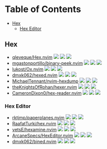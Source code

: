 # Table of Contents

<!-- toc -->

- [Hex](#hex)
  * [Hex Editor](#hex-editor)

<!-- tocstop -->

## Hex

- [qleveque/Hex.nvim](https://github.com/qleveque/Hex.nvim) ![](https://img.shields.io/github/stars/qleveque/Hex.nvim) ![](https://img.shields.io/github/last-commit/qleveque/Hex.nvim) ![](https://img.shields.io/github/commit-activity/y/qleveque/Hex.nvim)
- [mgastonportillo/binary-peek.nvim](https://github.com/mgastonportillo/binary-peek.nvim) ![](https://img.shields.io/github/stars/mgastonportillo/binary-peek.nvim) ![](https://img.shields.io/github/last-commit/mgastonportillo/binary-peek.nvim) ![](https://img.shields.io/github/commit-activity/y/mgastonportillo/binary-peek.nvim)
- [lukost/Ox.nvim](https://github.com/lukost/Ox.nvim) ![](https://img.shields.io/github/stars/lukost/Ox.nvim) ![](https://img.shields.io/github/last-commit/lukost/Ox.nvim) ![](https://img.shields.io/github/commit-activity/y/lukost/Ox.nvim)
- [dmxk062/hexed.nvim](https://github.com/dmxk062/hexed.nvim) ![](https://img.shields.io/github/stars/dmxk062/hexed.nvim) ![](https://img.shields.io/github/last-commit/dmxk062/hexed.nvim) ![](https://img.shields.io/github/commit-activity/y/dmxk062/hexed.nvim)
- [MichaelTennant/nvim-hexdump](https://github.com/MichaelTennant/nvim-hexdump) ![](https://img.shields.io/github/stars/MichaelTennant/nvim-hexdump) ![](https://img.shields.io/github/last-commit/MichaelTennant/nvim-hexdump) ![](https://img.shields.io/github/commit-activity/y/MichaelTennant/nvim-hexdump)
- [theKnightsOfRohan/hexer.nvim](https://github.com/theKnightsOfRohan/hexer.nvim) ![](https://img.shields.io/github/stars/theKnightsOfRohan/hexer.nvim) ![](https://img.shields.io/github/last-commit/theKnightsOfRohan/hexer.nvim) ![](https://img.shields.io/github/commit-activity/y/theKnightsOfRohan/hexer.nvim)
- [CameronDixon0/hex-reader.nvim](https://github.com/CameronDixon0/hex-reader.nvim) ![](https://img.shields.io/github/stars/CameronDixon0/hex-reader.nvim) ![](https://img.shields.io/github/last-commit/CameronDixon0/hex-reader.nvim) ![](https://img.shields.io/github/commit-activity/y/CameronDixon0/hex-reader.nvim)

### Hex Editor

- [rktjmp/paperplanes.nvim](https://github.com/rktjmp/paperplanes.nvim) ![](https://img.shields.io/github/stars/rktjmp/paperplanes.nvim) ![](https://img.shields.io/github/last-commit/rktjmp/paperplanes.nvim) ![](https://img.shields.io/github/commit-activity/y/rktjmp/paperplanes.nvim)
- [RaafatTurki/hex.nvim](https://github.com/RaafatTurki/hex.nvim) ![](https://img.shields.io/github/stars/RaafatTurki/hex.nvim) ![](https://img.shields.io/github/last-commit/RaafatTurki/hex.nvim) ![](https://img.shields.io/github/commit-activity/y/RaafatTurki/hex.nvim)
- [vetsE/hexamine.nvim](https://github.com/vetsE/hexamine.nvim) ![](https://img.shields.io/github/stars/vetsE/hexamine.nvim) ![](https://img.shields.io/github/last-commit/vetsE/hexamine.nvim) ![](https://img.shields.io/github/commit-activity/y/vetsE/hexamine.nvim)
- [ArcaneSpecs/HexEditor.nvim](https://github.com/ArcaneSpecs/HexEditor.nvim) ![](https://img.shields.io/github/stars/ArcaneSpecs/HexEditor.nvim) ![](https://img.shields.io/github/last-commit/ArcaneSpecs/HexEditor.nvim) ![](https://img.shields.io/github/commit-activity/y/ArcaneSpecs/HexEditor.nvim)
- [dmxk062/bined.nvim](https://github.com/dmxk062/bined.nvim) ![](https://img.shields.io/github/stars/dmxk062/bined.nvim) ![](https://img.shields.io/github/last-commit/dmxk062/bined.nvim) ![](https://img.shields.io/github/commit-activity/y/dmxk062/bined.nvim)
